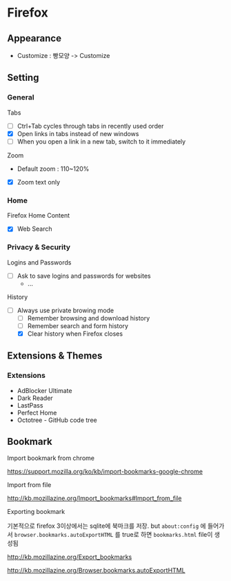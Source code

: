 # Firefox

## Appearance

- Customize : 빵모양 -> Customize

## Setting

### General

Tabs

- [ ] Ctrl+Tab cycles through tabs in recently used order
- [X] Open links in tabs instead of new windows
- [ ] When you open a link in a new tab, switch to it immediately

Zoom

- Default zoom : 110~120%
- [X] Zoom text only

### Home

Firefox Home Content

- [X] Web Search

### Privacy & Security

Logins and Passwords

- [ ] Ask to save logins and passwords for websites
  - ...

History

- [ ] Always use private browing mode
  - [ ] Remember browsing and download history
  - [ ] Remember search and form history
  - [X] Clear history when Firefox closes

## Extensions & Themes

### Extensions

- AdBlocker Ultimate
- Dark Reader
- LastPass
- Perfect Home
- Octotree - GitHub code tree

## Bookmark

Import bookmark from chrome

https://support.mozilla.org/ko/kb/import-bookmarks-google-chrome

Import from file

http://kb.mozillazine.org/Import_bookmarks#Import_from_file

Exporting bookmark

기본적으로 firefox 3이상에서는 sqlite에 북마크를 저장. but `about:config` 에 들어가서 `browser.bookmarks.autoExportHTML` 를 true로 하면 `bookmarks.html` file이 생성됨

http://kb.mozillazine.org/Export_bookmarks

http://kb.mozillazine.org/Browser.bookmarks.autoExportHTML
